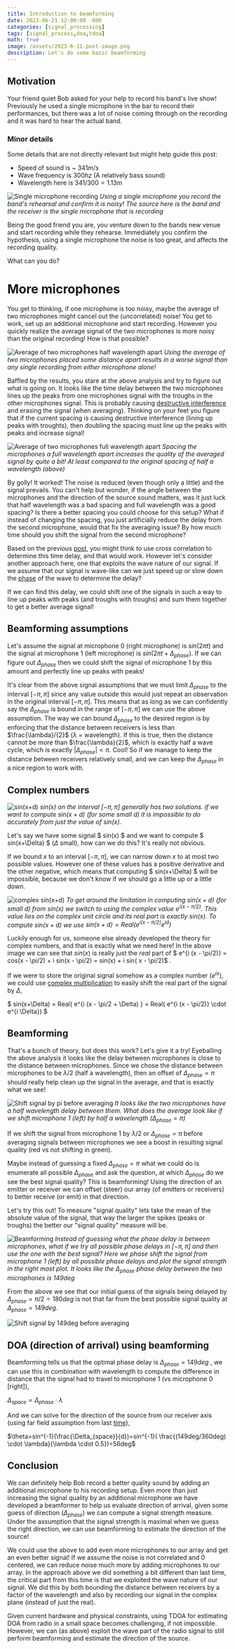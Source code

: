 ```yaml
---
title: Introduction to beamforming
date: 2023-06-21 12:00:00 -800
categories: [signal_processing]
tags: [signal_process,doa,tdoa]
math: true
image: /assets/2023-6-11-post-image.png
description: Let's do some basic beamforming
---
```


## Motivation

Your friend quiet Bob asked for your help to record his band's live show! Previously he used a single microphone in the bar to record their performances, but there was a lot of noise coming through on the recording and it was hard to hear the actual band. 

### Minor details
 
Some details that are not directly relevant but might help guide this post:
* Speed of sound is ~ $341 m/s$
* Wave frequency is $300hz$ (A relatively bass sound)
* Wavelength here is $341/300=1.13 m$

![Single microphone recording](/assets/2023-6-21-single-microphone-recording.gif)
*Using a single microphone you record the band's rehearsal and confirm it is noisy! The source here is the band and the receiver is the single microphone that is recording*

Being the good friend you are, you venture down to the bands new venue and start recording while they rehearse. Immediately you confirm the hypothesis, using a single microphone the noise is too great, and affects the recording quality.

What can you do?

# More microphones

You get to thinking, if one microphone is too noisy, maybe the average of two microphones might cancel out the (uncorrelated) noise! You get to work, set up an additional microphone and start recording. However you quickly realize the average signal of the two microphones is more noisy than the original recording! How is that possible?

![Average of two microphones half wavelength apart](/assets/2023-6-21-two-microphones-noise-halfwave.gif)
*Using the average of two microphones placed some distance apart results in a worse signal than any single recording from either microphone alone!*

Baffled by the results, you stare at the above analysis and try to figure out what is going on. It looks like the time delay between the two microphones lines up the peaks from one microphones signal with the troughs in the other microphones signal. This is probably causing [destructive interference](https://en.wikipedia.org/wiki/Wave_interference) and erasing the signal (when averaging). Thinking on your feet you figure that if the current spacing is causing destructive interference (lining up peaks with troughts), then doubling the spacing must line up the peaks with peaks and increase signal! 

![Average of two microphones full wavelength apart](/assets/2023-6-21-two-microphones-noise-fullwave.gif)
*Spacing the microphones a full wavelength apart increases the quality of the averaged signal by quite a bit! At least compared to the original spacing of half a wavelength (above)*

By golly! It worked! The noise is reduced (even though only a little) and the signal prevails. You can't help but wonder, if the angle between the microphones and the direction of the source sound matters, was it just luck that half wavelength was a bad spacing and full wavelength was a good spacing? Is there a better spacing you could choose for this setup? What if instead of changing the spacing, you just artificially reduce the delay from the second microphone, would that fix the averaging issue? By how much time should you shift the signal from the second microphone? 

Based on the previous [post](/posts/introduction_to_doa), you might think to use cross correlation to determine this time delay, and that would work. However let's consider another approach here, one that exploits the wave nature of our signal. If we assume that our signal is wave-like can we just speed up or slow down the [phase](https://en.wikipedia.org/wiki/Phase_(waves)) of the wave to determine the delay? 

If we can find this delay, we could shift one of the signals in such a way to line up peaks with peaks (and troughs with troughs) and sum them together to get a better average signal!

## Beamforming assumptions

Let's assume the signal at microphone 0 (right microphone) is $sin(2 \pi t)$ and the signal at microphone 1 (left microphone) is $sin(2 \pi t+\Delta_{phase})$. If we can figure out $\Delta_{phase}$ then we could shift the signal of microphone 1 by this amount and perfectly line up peaks with peaks! 

It's clear from the above signal assumptions that we must limit $\Delta_{phase}$ to the interval $[-\pi,\pi]$ since any value outside this would just repeat an observation in the original interval $[-\pi,\pi]$. This means that as long as we can confidently say the $\Delta_{phase}$ is bound in the range of $[-\pi,\pi]$ we can use the above assumption. The way we can bound $\Delta_{phase}$ to the desired region is by enforcing that the distance between receivers is less than $\frac{\lambda}/{2}$ ($\lambda$ = wavelength). If this is true, then the distance cannot be more than $\frac{\lambda}{2}$, which is exactly half a wave cycle, which is exactly $\lvert \Delta_{phase} \rvert \lt \pi$. Cool! So if we manage to keep the distance between receivers relatively small, and we can keep the $\Delta_{phase}$ in a nice region to work with.

## Complex numbers

![sin(x+d)](/assets/2023-6-21-sin.png)
*$sin(x)$ on the interval $[-\pi,\pi]$ generally has two solutions. if we want to compute $sin(x+d)$ (for some small d) it is impossible to do accurately from just the value of $sin(x)$.*


Let's say we have some signal $ sin(x) $ and we want to compute $ sin(x+\Delta) $ ($\Delta$ small), how can we do this? It's really not obvious. 

If we bound $x$ to an interval $[-\pi,\pi]$, we can narrow down $x$ to at most two possible values. However one of these values has a positive derivative and the other negative, which means that computing $ sin(x+\Delta) $ will be impossible, because we don't know if we should go a little up or a little down. 

![complex sin(x+d)](/assets/2023-6-21-complex-sin.png)
*To get around the limitation in computing $sin(x+d)$ (for small $d$) from $sin(x)$ we switch to using the complex value $e^{i(x-\pi/2)}$. This value lies on the complex unit circle and its real part is exactly $sin(x)$. To compute $sin(x+d)$ we use $sin(x+d)=Real(e^{i(x-\pi/2)}e^{id})$* 

Luckily enough for us, someone else already developed the theory for complex numbers, and that is exactly what we need here! In the above image we can see that $sin(x)$ is really just the $real$ part of $ e^{i (x - \pi/2)} = cos(x - \pi/2) + i sin(x - \pi/2) = sin(x) + i sin( x - \pi/2)$ .  

If we were to store the original signal somehow as a complex number ($e^{ix}$), we could use [complex multiplication](https://en.wikipedia.org/wiki/Complex_number#Multiplication_and_division_in_polar_form) to easily shift the real part of the signal by $\Delta$, 

$ sin(x+\Delta) = Real( e^{i (x - \pi/2 + \Delta) } = Real(  e^{i (x - \pi/2)} \cdot  e^{i \Delta}) $

## Beamforming

That's a bunch of theory, but does this work? Let's give it a try! Eyeballing the above analysis it looks like the delay between microphones is close to the distance between microphones. Since we chose the distance between microphones to be $\lambda/2$ (half a wavelength), then an offset of $\Delta_{phase}=\pi$ should really help clean up the signal in the average, and that is exactly what we see!

![Shift signal by pi before averaging](/assets/2023-6-21-two-microphones-noise-pi-offset.gif)
*It looks like the two microphones have a half wavelength delay between them. What does the average look like if we shift microphone 1 (left) by half a wavelength ($\Delta_{phase}=\pi$)*

If we shift the signal from microphone 1 by $\lambda/2$ or $\Delta_{phase}=\pi$ before averaging signals between microphones we see a boost in resulting signal quality (red vs not shifting in green).

Maybe instead of guessing a fixed $\Delta_{phase}=\pi$ what we could do is enumerate all possible $\Delta_{phase}$ and ask the question, at which $\Delta_{phase}$ do we see the best signal quality? This is beamforming! Using the direction of an emitter or receiver we can offset (steer) our array (of emitters or receivers) to better receive (or emit) in that direction.

Let's try this out! To measure "signal quality" lets take the mean of the absolute value of the signal, that way the larger the spikes (peaks or troughs) the better our "signal quality" measure will be.

![Beamforming](/assets/2023-6-21-beamform-rotate.gif)
*Instead of guessing what the phase delay is between microphones, what if we try all possible phase delays in $[-\pi,\pi]$ and then use the one with the best signal? Here we phase shift the signal from microphone 1 (left) by all possible phase delays and plot the signal strength in the right most plot. It looks like the $\Delta_{phase}$ phase delay between the two microphones is $149deg$*

From the above we see that our initial guess of the signals being delayed by $\Delta_{phase}=\pi/2=180deg$ is not that far from the best possible signal quality at $\Delta_{phase}=149deg$. 

![Shift signal by 149deg before averaging](/assets/2023-6-21-two-microphones-noise-best149.gif)


## DOA (direction of arrival) using beamforming

Beamforming tells us that the optimal phase delay is $\Delta_{phase}=149deg$ , we can use this in combination with wavelength to compute the difference in distance that the signal had to travel to microphone 1 (vs microphone 0 [right]), 

$\Delta_{space}=\Delta_{phase} \cdot \lambda$

And we can solve for the direction of the source from our receiver axis (using far field assumption from last [time](/posts/introduction_to_doa)),

$\theta=sin^{-1}(\frac{\Delta_{space}}{d})=sin^{-1}( \frac{(149deg/360deg) \cdot \lambda}{\lambda \cdot 0.5})=56deg$


## Conclusion

We can definitely help Bob record a better quality sound by adding an additional microphone to his recording setup. Even more than just increasing the signal quality by an additional microphone we have developed a beamformer to help us evaluate direction of arrival, given some guess of direction ($\Delta_{phase}$) we can compute a signal strength measure. Under the assumption that the signal strength is maximal when we guess the right direction, we can use beamforming to estimate the direction of the source!

We could use the above to add even more microphones to our array and get an even better signal! If we assume the noise is not correlated and 0 centered, we can reduce noise much more by adding microphones to our array. In the approach above we did something a bit different than last time, the critical part from this time is that we exploited the wave nature of our signal. We did this by both bounding the distance between receivers by a factor of the wavelength and also by recording our signal in the complex plane (instead of just the real). 

Given current hardware and physical constraints, using TDOA for estimating DOA from radio in a small space becomes challenging, if not impossible. However, we can (as above) exploit the wave part of the radio signal to still perform beamforming and estimate the direction of the source. 


